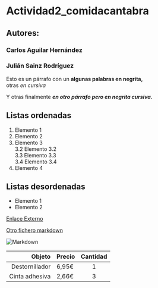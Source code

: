 # Actividad2_comidacantabra
## Autores:
### Carlos Aguilar Hernández
### Julián Sainz Rodríguez



Esto es un párrafo con un **algunas palabras en negrita,**  
otras _en cursiva_

Y otras finalmente ***en otro párrafo pero en negrita cursiva.***

## Listas ordenadas 

1. Elemento 1
2. Elemento 2
3. Elemento 3  
3.2 Elemento 3.2  
3.3 Elemento 3.3  
3.4 Elemento 3.4
4. Elemento 4

## Listas desordenadas

* Elemento 1  
* Elemento 2  

[Enlace Externo](https://lumigv.github.io/iaw_202324/unidad1/taller2.html)

[Otro fichero markdown](Otro%20fichero%20markdown.md)

![Markdown](img/markdown.png "Imagen de Markdown")

|Objeto|Precio|Cantidad|
|----:|:----|:----:|
|Destornillador|6,95€|1|
|Cinta adhesiva|2,66€|3|
